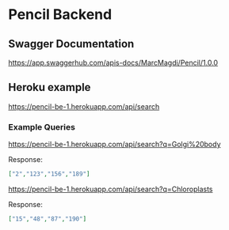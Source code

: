 # Pencil Backend

## Swagger Documentation
https://app.swaggerhub.com/apis-docs/MarcMagdi/Pencil/1.0.0

## Heroku example
https://pencil-be-1.herokuapp.com/api/search

### Example Queries
https://pencil-be-1.herokuapp.com/api/search?q=Golgi%20body

Response:
```json
["2","123","156","189"]
```
https://pencil-be-1.herokuapp.com/api/search?q=Chloroplasts

Response:
```json
["15","48","87","190"]
```
